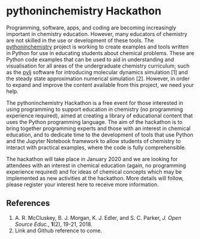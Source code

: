 # pythoninchemistry Hackathon

Programming, software, apps, and coding are becoming increasingly important in chemistry education. 
However, many educators of chemistry are not skilled in the use or development of these tools. 
The [pythoninchemistry](https://pythoninchemistry.org) project is working to create examples and tools written in Python for use in educating students about chemical problems. 
These are Python code examples that can be used to aid in understanding and visualisation for all areas of the undergraduate chemistry curriculum; such as the [pylj](https://pythoninchemistry.org/pylj) software for introducing molecular dynamics simulation [1] and the steady state approximation numerical simulation [2]. 
However, in order to expand and improve the content available from this project, we need your help. 

The pythoninchemistry Hackathon is a free event for those interested in using programming to support education in chemistry (no programming experience required), aimed at creating a library of educational content  that uses the Python programming language.
The aim of the hackathon is to bring together programming experts and those with an interest in chemical education, and to dedicate time to the development of tools that use Python and the Jupyter Notebook framework to allow students of chemistry to interact with practical examples, where the code is fully comprehensible. 

The hackathon will take place in January 2020 and we are looking for attendees with an interest in chemical education (again, no programming experience required) and for ideas of chemical concepts which may be implemented as new activities at the hackathon. 
More details will follow, please register your interest here to receive more information. 


## References

1. A. R. McCluskey, B. J. Morgan, K. J. Edler, and S. C. Parker, *J. Open Source Educ.*, **1**(2), 19-21, 2018.
2. Link and Github reference to come. 
